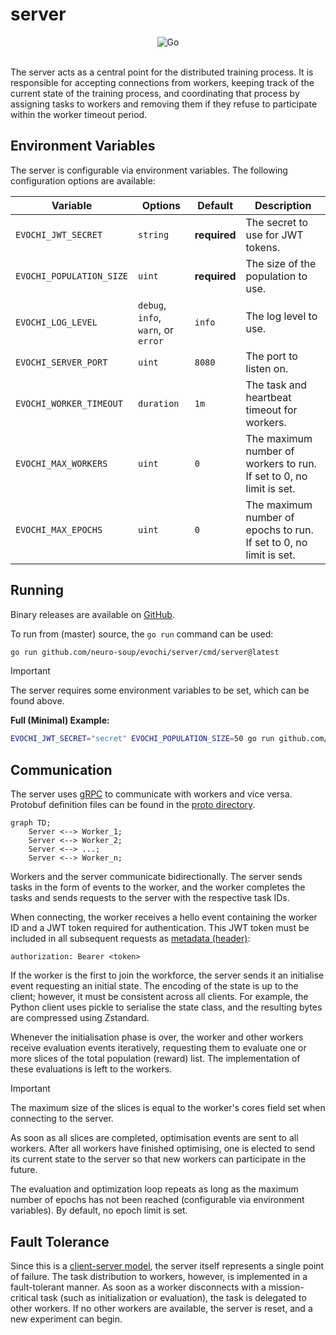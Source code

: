 # server

<div align="center">
    <img src="https://img.shields.io/badge/Written_In-Go-00acd7?style=for-the-badge&logo=go" alt="Go" />
</div>

<br />

The server acts as a central point for the distributed training process. It is responsible for accepting connections from workers, keeping track of the current state of the training process, and coordinating that process by assigning tasks to workers and removing them if they refuse to participate within the worker timeout period.

## Environment Variables

The server is configurable via environment variables. The following configuration
options are available:

| Variable                | Options                                | Default | Description                                                                                 |
|-------------------------|----------------------------------------|---------|---------------------------------------------------------------------------------------------|
| `EVOCHI_JWT_SECRET`     | `string`                               | **required** | The secret to use for JWT tokens.                                                            |
| `EVOCHI_POPULATION_SIZE`| `uint`                                 | **required** | The size of the population to use.                                                            |
| `EVOCHI_LOG_LEVEL`      | `debug`, `info`, `warn`, or `error`    | `info` | The log level to use.                                                                        |
| `EVOCHI_SERVER_PORT`    | `uint`                                 | `8080` | The port to listen on.                                                                       |
| `EVOCHI_WORKER_TIMEOUT` | `duration`                             | `1m`   | The task and heartbeat timeout for workers.                                                 |
| `EVOCHI_MAX_WORKERS`    | `uint`                                 | `0`    | The maximum number of workers to run. If set to 0, no limit is set.                          |
| `EVOCHI_MAX_EPOCHS`     | `uint`                                 | `0`    | The maximum number of epochs to run. If set to 0, no limit is set.                           |

## Running

Binary releases are available on [GitHub](https://github.com/neuro-soup/evochi/releases).

To run from (master) source, the `go run` command can be used:

```bash
go run github.com/neuro-soup/evochi/server/cmd/server@latest
```

> [!IMPORTANT]
> The server requires some environment variables to be set, which can be found
> above.

**Full (Minimal) Example:**

```bash
EVOCHI_JWT_SECRET="secret" EVOCHI_POPULATION_SIZE=50 go run github.com/neuro-soup/evochi/server/cmd/server@latest
```

## Communication

The server uses [gRPC](https://grpc.io/) to communicate with workers and vice versa. Protobuf definition
files can be found in the [proto directory](../proto).

```mermaid
graph TD;
    Server <--> Worker_1;
    Server <--> Worker_2;
    Server <--> ...;
    Server <--> Worker_n;
```

Workers and the server communicate bidirectionally. The server sends tasks in the form of events to the worker, and the worker completes the tasks and sends requests to the server with the respective task IDs.

When connecting, the worker receives a hello event containing the worker ID and a JWT token required for authentication. This JWT token must be included in all subsequent requests as [metadata (header)](https://grpc.io/docs/guides/metadata/):

```
authorization: Bearer <token>
```

If the worker is the first to join the workforce, the server sends it an initialise event requesting an initial state. The encoding of the state is up to the client; however, it must be consistent across all clients. For example, the Python client uses pickle to serialise the state class, and the resulting bytes are compressed using Zstandard.

Whenever the initialisation phase is over, the worker and other workers receive evaluation events iteratively, requesting them to evaluate one or more slices of the total population (reward) list. The implementation of these evaluations is left to the workers.

> [!IMPORTANT]
> The maximum size of the slices is equal to the worker's cores field set when connecting to the server.

As soon as all slices are completed, optimisation events are sent to all workers. After all workers have finished optimising, one is elected to send its current state to the server so that new workers can participate in the future.

The evaluation and optimization loop repeats as long as the maximum number of epochs has not been reached (configurable via environment variables). By default, no epoch limit is set.

## Fault Tolerance

Since this is a [client-server model](https://en.wikipedia.org/wiki/Client%E2%80%93server_model), the server itself represents a single point of failure. The task distribution to workers, however, is implemented in a fault-tolerant manner. As soon as a worker disconnects with a mission-critical task (such as initialization or evaluation), the task is delegated to other workers. If no other workers are available, the server is reset, and a new experiment can begin.


